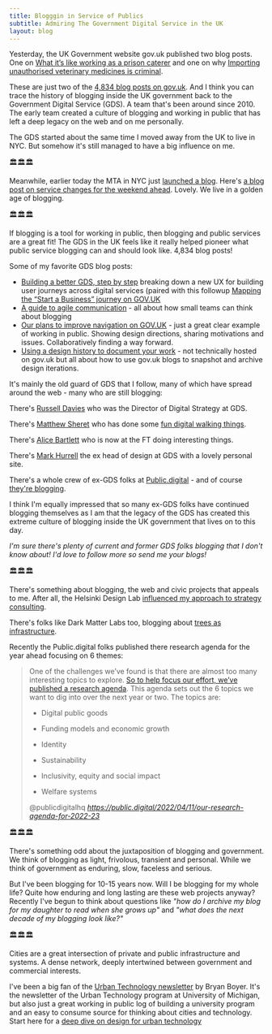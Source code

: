 ```yaml
---
title: Blogggin in Service of Publics
subtitle: Admiring The Government Digital Service in the UK
layout: blog
---
```


Yesterday, the UK Government website gov.uk published two blog posts. One on [What it’s like working as a prison caterer](https://prisonjobs.blog.gov.uk/2022/04/14/what-its-like-working-as-a-prison-caterer/) and one on why [Importing unauthorised veterinary medicines is criminal](https://vmd.blog.gov.uk/2022/04/14/importing-unauthorised-veterinary-medicines-is-criminal/).

These are just two of the [4,834 blog posts on gov.uk](https://www.blog.gov.uk/all-posts/). And I think you can trace the history of blogging inside the UK government back to the Government Digital Service (GDS). A team that's been around since 2010. The early team created a culture of blogging and working in public that has left a deep legacy on the web and on me personally.

The GDS started about the same time I moved away from the UK to live in NYC. But somehow it's still managed to have a big influence on me.

🏛️🏛️🏛️

Meanwhile, earlier today the MTA in NYC just [launched a blog](https://twitter.com/jgee/status/1515018407846064135). Here's [a blog post on service changes for the weekend ahead](https://new.mta.info/article/mta-service-changes-april-15-18). Lovely. We live in a golden age of blogging.

🏛️🏛️🏛️

If blogging is a tool for working in public, then blogging and public services are a great fit! The GDS in the UK feels like it really helped pioneer what public service blogging can and should look like. 4,834 blog posts!

Some of my favorite GDS blog posts:

- [Building a better GDS, step by step](https://gds.blog.gov.uk/2018/10/17/building-a-better-gov-uk-step-by-step/) breaking down a new UX for building user journeys across digital services (paired with this followup [Mapping the “Start a Business” journey on GOV.UK](https://insidegovuk.blog.gov.uk/2020/10/14/mapping-the-start-a-business-journey-on-gov-uk/)
- [A guide to agile communication](https://defradigital.blog.gov.uk/a-guide-to-agile-communication/) - all about how small teams can think about blogging
- [Our plans to improve navigation on GOV.UK](https://gds.blog.gov.uk/2021/05/17/our-plans-to-improve-navigation-on-gov-uk/) - just a great clear example of working in public. Showing design directions, sharing motivations and issues. Collaboratively finding a way forward.
- [Using a design history to document your work](https://paulrobertlloyd.com/presentations/2021/03/discuss_a_design_challenge/) - not technically hosted on gov.uk but all about how to use gov.uk blogs to snapshot and archive design iterations.

It's mainly the old guard of GDS that I follow, many of which have spread around the web - many who are still blogging:

There's [Russell Davies](https://russelldavies.typepad.com/) who was the Director of Digital Strategy at GDS.

There's [Matthew Sheret](https://matthewsheret.wordpress.com/) who has done some [fun digital walking things](http://barrow.matthewsheret.com/).

There's [Alice Bartlett](https://alicebartlett.co.uk/) who is now at the FT doing interesting things.

There's [Mark Hurrell](https://mhurrell.co.uk/prospects/) the ex head of design at GDS with a lovely personal site.

There's a whole crew of ex-GDS folks at [Public.digital](https://public.digital/) - and of course [they're blogging](https://public.digital/blog).

I think I'm equally impressed that so many ex-GDS folks have continued blogging themselves as I am that the legacy of the GDS has created this extreme culture of blogging inside the UK government that lives on to this day.

*I'm sure there's plenty of current and former GDS folks blogging that I don't know about! I'd love to follow more so send me your blogs!*

🏛️🏛️🏛️

There's something about blogging, the web and civic projects that appeals to me. After all, the Helsinki Design Lab [influenced my approach to strategy consulting](https://tomcritchlow.com/2018/06/28/strategy-stewardship/).

There's folks like Dark Matter Labs too, blogging about [trees as infrastructure](https://provocations.darkmatterlabs.org/trees-as-infrastructure-1dd94e1cfedf).

Recently the Public.digital folks published there research agenda for the year ahead focusing on 6 themes:

<blockquote class="quoteback" darkmode="" data-title="Our%20research%20agenda%20for%202022-23%20%E2%80%94%20Public%20Digital" data-author="@publicdigitalhq" cite="https://public.digital/2022/04/11/our-research-agenda-for-2022-23">
<p dir="ltr">One of the challenges we’ve found is that there are almost too many interesting topics to explore. <a href="https://public.digital/2022-research" target="_blank" rel="noopener">So to help focus our effort, we’ve published a research agenda</a>. This agenda sets out the 6 topics we want to dig into over the next year or two. The topics are:<br></p>
<ul><li dir="ltr"><p dir="ltr">Digital public goods</p></li><li dir="ltr"><p dir="ltr">Funding models and economic growth</p></li><li dir="ltr"><p dir="ltr">Identity</p></li><li dir="ltr"><p dir="ltr">Sustainability</p></li><li dir="ltr"><p dir="ltr">Inclusivity, equity and social impact</p></li><li dir="ltr"><p dir="ltr">Welfare systems</p></li></ul>
<footer>@publicdigitalhq <cite><a href="https://public.digital/2022/04/11/our-research-agenda-for-2022-23">https://public.digital/2022/04/11/our-research-agenda-for-2022-23</a></cite></footer>
</blockquote>
<script note="" src="https://cdn.jsdelivr.net/gh/Blogger-Peer-Review/quotebacks@1/quoteback.js"></script>

🏛️🏛️🏛️

There's something odd about the juxtaposition of blogging and government. We think of blogging as light, frivolous, transient and personal. While we think of government as enduring, slow, faceless and serious.

But I've been blogging for 10-15 years now. Will I be blogging for my whole life? Quite how enduring and long lasting are these web projects anyway? Recently I've begun to think about questions like *"how do I archive my blog for my daughter to read when she grows up"* and *"what does the next decade of my blogging look like?"*

🏛️🏛️🏛️

Cities are a great intersection of private and public infrastructure and systems. A dense network, deeply intertwined between government and commercial interests.

I've been a big fan of the [Urban Technology newsletter](https://urbantechnology.substack.com/) by Bryan Boyer. It's the newsletter of the Urban Technology program at University of Michigan, but also just a great working in public log of building a university program and an easy to consume source for thinking about cities and technology. Start here for a [deep dive on design for urban technology](https://urbantechnology.substack.com/p/urban-technology-at-university-of-b95?s=r)